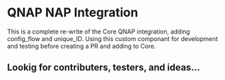 # QNAP NAP Integration

This is a complete re-write of the Core QNAP integration, adding config_flow and unique_ID. Using this custom componant for development and testing before creating a PR and adding to Core.

## Lookig for contributers, testers, and ideas...
